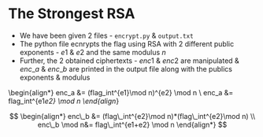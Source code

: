 # The Strongest RSA
- We have been given 2 files - `encrypt.py` & `output.txt`
- The python file ecnrypts the flag using RSA with 2 different public exponents - $e1$ & $e2$ and the same modulus $n$
- Further, the 2 obtained ciphertexts - $enc1$ & $enc2$ are manipulated & $enc\_a$ & $enc\_b$ are printed in the output file along with the publics exponents & modulus

\begin{align*}
enc\_a &= (flag\_int^{e1}\mod n)^{e2} \mod n \\
enc\_a &= flag\_int^{e1*e2} \mod n
\end{align*}

$$
\begin{align*}
enc\_b &= (flag\_int^{e2}\mod n)*(flag\_int^{e2}\mod n) \\
enc\_b \mod n&= flag\_int^{e1+e2} \mod n
\end{align*}
$$